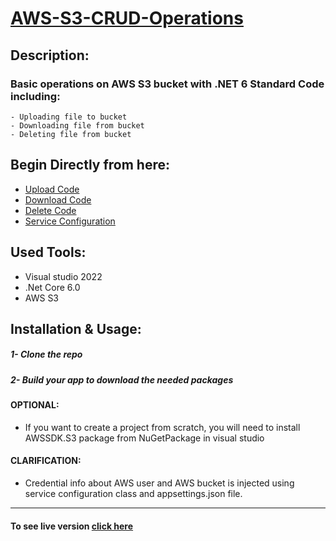 # [AWS-S3-CRUD-Operations](http://sha3banelbay.somee.com/Files)
  ## Description:
   ### Basic operations on AWS S3 bucket with .NET 6 Standard Code including:
    - Uploading file to bucket
    - Downloading file from bucket
    - Deleting file from bucket
    
  ## Begin Directly from here:
   * [Upload Code](https://github.com/shaaban500/AWS-S3-CRUD-Operations/blob/master/Aws%20App/Pages/Files/Upload.cshtml.cs)
   * [Download Code](https://github.com/shaaban500/AWS-S3-CRUD-Operations/blob/master/Aws%20App/Pages/Files/Download.cshtml.cs)
   * [Delete Code](https://github.com/shaaban500/AWS-S3-CRUD-Operations/blob/master/Aws%20App/Pages/Files/Delete.cshtml.cs)
   * [Service Configuration](https://github.com/shaaban500/AWS-S3-CRUD-Operations/blob/master/Aws%20App/Aws%20Helper/ServiceConfiguration.cs)

## Used Tools:
  * Visual studio 2022
  * .Net Core 6.0
  * AWS S3
  
## Installation & Usage:
   ##### 1- Clone the repo
   ##### 2- Build your app to download the needed packages

#### OPTIONAL:
  * If you want to create a project from scratch, you will need to install AWSSDK.S3 package from NuGetPackage in visual studio

#### CLARIFICATION:
  * Credential info about AWS user and AWS bucket is injected using service configuration class and appsettings.json file.
-----------
#### To see live version [click here](http://sha3banelbay.somee.com/Files)

